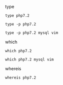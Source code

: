 

type

```
type php7.2

type -p php7.2

type -p php7.2 mysql vim
```

which

```
which php7.2

which php7.2 mysql vim
```


whereis

```
whereis php7.2
```